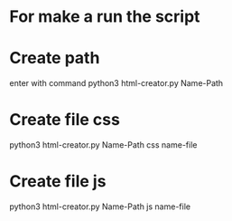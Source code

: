 # For make a run the script
# Create path
enter with command python3 html-creator.py  Name-Path

# Create file css
python3 html-creator.py  Name-Path css name-file

# Create file js
python3 html-creator.py  Name-Path js name-file
